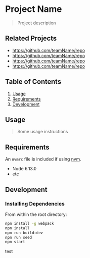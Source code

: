 # Project Name

> Project description

## Related Projects

  - https://github.com/teamName/repo
  - https://github.com/teamName/repo
  - https://github.com/teamName/repo
  - https://github.com/teamName/repo

## Table of Contents

1. [Usage](#Usage)
1. [Requirements](#requirements)
1. [Development](#development)

## Usage

> Some usage instructions

## Requirements

An `nvmrc` file is included if using [nvm](https://github.com/creationix/nvm).

- Node 6.13.0
- etc

## Development

### Installing Dependencies

From within the root directory:

```sh
npm install -g webpack
npm install
npm run build:dev
npm run seed
npm start
```
test
